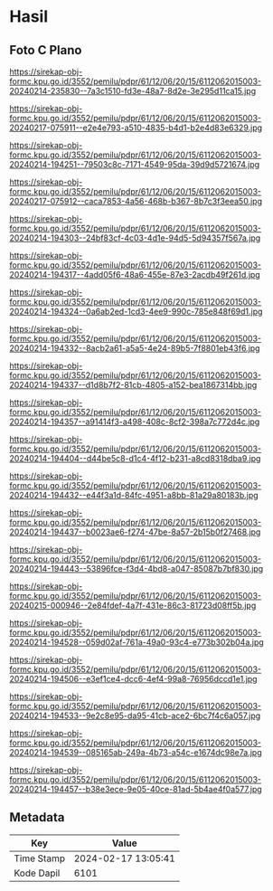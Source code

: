 # Hasil

## Foto C Plano

https://sirekap-obj-formc.kpu.go.id/3552/pemilu/pdpr/61/12/06/20/15/6112062015003-20240214-235830--7a3c1510-fd3e-48a7-8d2e-3e295d11ca15.jpg

https://sirekap-obj-formc.kpu.go.id/3552/pemilu/pdpr/61/12/06/20/15/6112062015003-20240217-075911--e2e4e793-a510-4835-b4d1-b2e4d83e6329.jpg

https://sirekap-obj-formc.kpu.go.id/3552/pemilu/pdpr/61/12/06/20/15/6112062015003-20240214-194251--79503c8c-7171-4549-95da-39d9d5721674.jpg

https://sirekap-obj-formc.kpu.go.id/3552/pemilu/pdpr/61/12/06/20/15/6112062015003-20240217-075912--caca7853-4a56-468b-b367-8b7c3f3eea50.jpg

https://sirekap-obj-formc.kpu.go.id/3552/pemilu/pdpr/61/12/06/20/15/6112062015003-20240214-194303--24bf83cf-4c03-4d1e-94d5-5d94357f567a.jpg

https://sirekap-obj-formc.kpu.go.id/3552/pemilu/pdpr/61/12/06/20/15/6112062015003-20240214-194317--4add05f6-48a6-455e-87e3-2acdb49f261d.jpg

https://sirekap-obj-formc.kpu.go.id/3552/pemilu/pdpr/61/12/06/20/15/6112062015003-20240214-194324--0a6ab2ed-1cd3-4ee9-990c-785e848f69d1.jpg

https://sirekap-obj-formc.kpu.go.id/3552/pemilu/pdpr/61/12/06/20/15/6112062015003-20240214-194332--8acb2a61-a5a5-4e24-89b5-7f8801eb43f6.jpg

https://sirekap-obj-formc.kpu.go.id/3552/pemilu/pdpr/61/12/06/20/15/6112062015003-20240214-194337--d1d8b7f2-81cb-4805-a152-bea1867314bb.jpg

https://sirekap-obj-formc.kpu.go.id/3552/pemilu/pdpr/61/12/06/20/15/6112062015003-20240214-194357--a91414f3-a498-408c-8cf2-398a7c772d4c.jpg

https://sirekap-obj-formc.kpu.go.id/3552/pemilu/pdpr/61/12/06/20/15/6112062015003-20240214-194404--d44be5c8-d1c4-4f12-b231-a8cd8318dba9.jpg

https://sirekap-obj-formc.kpu.go.id/3552/pemilu/pdpr/61/12/06/20/15/6112062015003-20240214-194432--e44f3a1d-84fc-4951-a8bb-81a29a80183b.jpg

https://sirekap-obj-formc.kpu.go.id/3552/pemilu/pdpr/61/12/06/20/15/6112062015003-20240214-194437--b0023ae6-f274-47be-8a57-2b15b0f27468.jpg

https://sirekap-obj-formc.kpu.go.id/3552/pemilu/pdpr/61/12/06/20/15/6112062015003-20240214-194443--53896fce-f3d4-4bd8-a047-85087b7bf830.jpg

https://sirekap-obj-formc.kpu.go.id/3552/pemilu/pdpr/61/12/06/20/15/6112062015003-20240215-000946--2e84fdef-4a7f-431e-86c3-81723d08ff5b.jpg

https://sirekap-obj-formc.kpu.go.id/3552/pemilu/pdpr/61/12/06/20/15/6112062015003-20240214-194528--059d02af-761a-49a0-93c4-e773b302b04a.jpg

https://sirekap-obj-formc.kpu.go.id/3552/pemilu/pdpr/61/12/06/20/15/6112062015003-20240214-194506--e3ef1ce4-dcc6-4ef4-99a8-76956dccd1e1.jpg

https://sirekap-obj-formc.kpu.go.id/3552/pemilu/pdpr/61/12/06/20/15/6112062015003-20240214-194533--9e2c8e95-da95-41cb-ace2-6bc7f4c6a057.jpg

https://sirekap-obj-formc.kpu.go.id/3552/pemilu/pdpr/61/12/06/20/15/6112062015003-20240214-194539--085165ab-249a-4b73-a54c-e1674dc98e7a.jpg

https://sirekap-obj-formc.kpu.go.id/3552/pemilu/pdpr/61/12/06/20/15/6112062015003-20240214-194457--b38e3ece-9e05-40ce-81ad-5b4ae4f0a577.jpg


## Metadata

| Key        | Value               |
| ---------- | ------------------- |
| Time Stamp | 2024-02-17 13:05:41 |
| Kode Dapil | 6101                |



